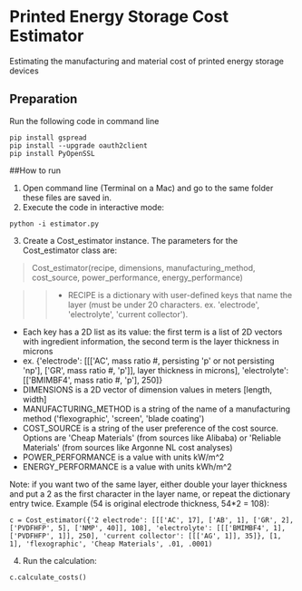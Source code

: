 # Printed Energy Storage Cost Estimator
Estimating the manufacturing and material cost of printed energy storage devices

## Preparation
Run the following code in command line
```
pip install gspread
pip install --upgrade oauth2client
pip install PyOpenSSL
```

##How to run
1. Open command line (Terminal on a Mac) and go to the same folder these files are saved in.
2. Execute the code in interactive mode: 
```
python -i estimator.py
```
3. Create a Cost_estimator instance. 
The parameters for the Cost_estimator class are:

> Cost_estimator(recipe, dimensions, manufacturing_method, cost_source, power_performance, energy_performance)

>> * RECIPE is a dictionary with user-defined keys that name the layer (must be under 20 characters. ex. 'electrode', 'electrolyte', 'current collector').
 * Each key has a 2D list as its value: the first term is a list of 2D vectors with ingredient information, the second term is the layer thickness in microns
 * ex. {'electrode': [[['AC', mass ratio #, persisting 'p' or not persisting 'np'], ['GR', mass ratio #, 'p']], layer thickness in microns], 'electrolyte':[['BMIMBF4', mass ratio #, 'p'], 250]} 
* DIMENSIONS is a 2D vector of dimension values in meters [length, width]
* MANUFACTURING_METHOD is a string of the name of a manufacturing method ('flexographic', 'screen', 'blade coating')
* COST_SOURCE is a string of the user preference of the cost source. Options are 'Cheap Materials' (from sources like Alibaba) or 'Reliable Materials' (from sources like Argonne NL cost analyses)
* POWER_PERFORMANCE is a value with units kW/m^2
* ENERGY_PERFORMANCE is a value with units kWh/m^2

Note: if you want two of the same layer, either double your layer thickness and put a 2 as the first character in the layer name, or repeat the dictionary entry twice. Example (54 is original electrode thickness, 54*2 = 108): 
```
c = Cost_estimator({'2 electrode': [[['AC', 17], ['AB', 1], ['GR', 2], ['PVDFHFP', 5], ['NMP', 40]], 108], 'electrolyte': [[['BMIMBF4', 1], ['PVDFHFP', 1]], 250], 'current collector': [[['AG', 1]], 35]}, [1, 1], 'flexographic', 'Cheap Materials', .01, .0001)
```
4. Run the calculation: 
```
c.calculate_costs()
```

